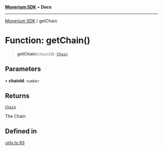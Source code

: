 [**Monerium SDK**](../README.md) • **Docs**

***

[Monerium SDK](../README.md) / getChain

# Function: getChain()

> **getChain**(`chainId`): [`Chain`](../type-aliases/Chain.md)

## Parameters

• **chainId**: `number`

## Returns

[`Chain`](../type-aliases/Chain.md)

The Chain

## Defined in

[utils.ts:93](https://github.com/monerium/js-monorepo/blob/62e0077f6672014c8c720b1b4b4f6d6fcc529502/packages/sdk/src/utils.ts#L93)

